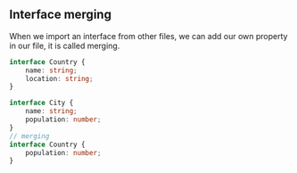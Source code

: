 ## Interface merging

When we import an interface from other files, we can add our own property in our file, it is called merging.

```ts
interface Country {
	name: string;
	location: string;
}

interface City {
	name: string;
	population: number;
}
// merging
interface Country {
	population: number;
}
```
